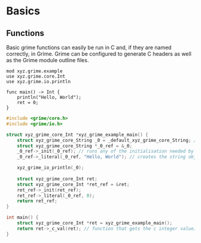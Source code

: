 # Basics
## Functions
Basic grime functions can easily be run in C and, if they are named correctly, in Grime. Grime can be configured to generate C headers as well as the Grime module outline files.
```grime
mod xyz.grime.example
use xyz.grime.core.Int
use xyz.grime.io.println

func main() -> Int {
	println("Hello, World");
	ret = 0;
}

```

```c
#include <grime/core.h>
#include <grime/io.h>

struct xyz_grime_core_Int *xyz_grime_example_main() {
	struct xyz_grime_core_String _0 = _default_xyz_grime_core_String; // creates a struct with the default value (this has all of the function pointers)
	struct xyz_grime_core_String *_0_ref = &_0;
	_0_ref->_init(_0_ref); // runs any of the initialisation needed by the string
	_0_ref->_literal(_0_ref, "Hello, World"); // creates the string object from a char *, starts with `_` because this is managed by the compiler not the user;

	xyz_grime_io_println(_0);
 
	struct xyz_grime_core_Int ret;
	struct xyz_grime_core_Int *ret_ref = &ret;
	ret_ref->_init(ret_ref);
	ret_ref->_literal(_0_ref, 0);
	return ret_ref;
}

int main() {
	struct xyz_grime_core_Int *ret = xyz_grime_example_main();
	return ret->_c_val(ret); // function that gets the c integer value;
}

```

